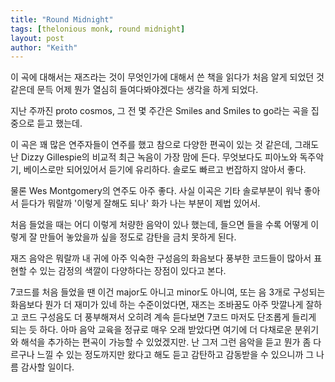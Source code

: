 ```yaml
---
title: "Round Midnight"
tags: [thelonious monk, round midnight]
layout: post
author: "Keith"
---
```


이 곡에 대해서는 재즈라는 것이 무엇인가에 대해서 쓴 책을 읽다가 처음 알게 되었던 것 같은데 문득 어제 뭔가 열심히 들여다봐야겠다는 생각을 하게 되었다.

지난 주까진 proto cosmos, 그 전 몇 주간은 Smiles and Smiles to go라는 곡을 집중으로 듣고 했는데. 

이 곡은 꽤 많은 연주자들이 연주를 했고 참으로 다양한 편곡이 있는 것 같은데, 그래도 난 Dizzy Gillespie의 비교적 최근 녹음이 가장 맘에 든다. 무엇보다도 피아노와 독주악기, 베이스로만 되어있어서 듣기에 유리하다. 솔로도 빠르고 번잡하지 않아서 좋다.

물론 Wes Montgomery의 연주도 아주 좋다. 사실 이곡은 기타 솔로부분이 워낙 좋아서 듣다가 뭐랄까 '이렇게 잘해도 되나' 화가 나는 부분이 제법 있어서.

처음 들었을 때는 어디 이렇게 처량한 음악이 있나 했는데, 들으면 들을 수록 어떻게 이렇게 잘 만들어 놓았을까 싶을 정도로 감탄을 금치 못하게 된다. 

재즈 음악은 뭐랄까 내 귀에 아주 익숙한 구성음의 화음보다 풍부한 코드들이 많아서 표현할 수 있는 감정의 색깔이 다양하다는 장점이 있다고 본다.

7코드를 처음 들었을 땐 이건 major도 아니고 minor도 아니여, 또는 음 3개로 구성되는 화음보다 뭔가 더 재미가 있네 하는 수준이었다면, 재즈는 조바꿈도 아주 맛깔나게 잘하고 코드 구성음도 더 풍부해져서 오히려 계속 듣다보면 7코드 마저도 단조롭게 들리게 되는 듯 하다. 아마 음악 교육을 정규로 매우 오래 받았다면 여기에 더 다채로운 분위기와 해석을 추가하는 편곡이 가능할 수 있었겠지만. 난 그저 그런 음악을 듣고 뭔가 좀 다르구나 느낄 수 있는 정도까지만 왔다고 해도 듣고 감탄하고 감동받을 수 있으니까 그 나름 감사할 일이다. 

